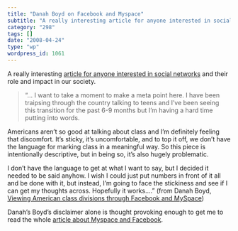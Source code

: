 ```yaml
---
title: "Danah Boyd on Facebook and Myspace"
subtitle: "A really interesting article for anyone interested in social networks"
category: "298"
tags: []
date: "2008-04-24"
type: "wp"
wordpress_id: 1061
---
```

A really interesting [article for anyone interested in social networks](http://www.danah.org/papers/essays/ClassDivisions.html) and their role and impact in our society.
> “… I want to take a moment to make a meta point here. I have been traipsing through the country talking to teens and I’ve been seeing this transition for the past 6-9 months but I’m having a hard time putting into words.

Americans aren’t so good at talking about class and I’m definitely feeling that discomfort. It’s sticky, it’s uncomfortable, and to top it off, we don’t have the language for marking class in a meaningful way. So this piece is intentionally descriptive, but in being so, it’s also hugely problematic.

I don’t have the language to get at what I want to say, but I decided it needed to be said anyhow. I wish I could just put numbers in front of it all and be done with it, but instead, I’m going to face the stickiness and see if I can get my thoughts across. Hopefully it works….” (from Danah Boyd, [Viewing American class divisions through Facebook and MySpace](http://www.danah.org/papers/essays/ClassDivisions.html))

Danah’s Boyd’s disclaimer alone is thought provoking enough to get me to read the whole [article about Myspace and Facebook](http://www.danah.org/papers/essays/ClassDivisions.html).